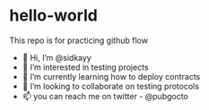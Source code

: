 # hello-world
This repo is for practicing github flow
- 👋 Hi, I’m @sidkayy
- 👀 I’m interested in testing projects
- 🌱 I’m currently learning how to deploy contracts
- 💞️ I’m looking to collaborate on testing protocols
- 📫 you can reach me on twitter - @pubgocto

<!---
venkat0501/venkat0501 is a ✨ special ✨ repository because its `README.md` (this file) appears on your GitHub profile.
You can click the Preview link to take a look at your changes.
--->
